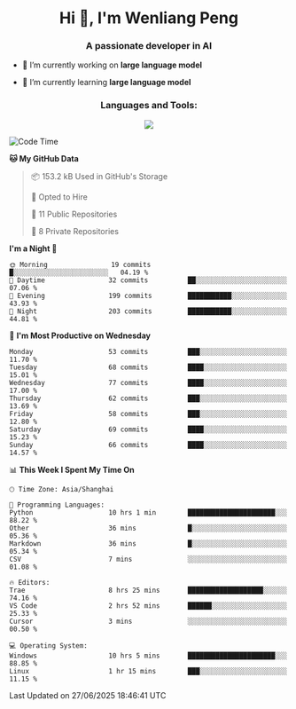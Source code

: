 <h1 align="center">Hi 👋, I'm Wenliang Peng</h1>
<h3 align="center">A passionate developer in AI</h3>

- 🔭 I’m currently working on **large language model**

- 🌱 I’m currently learning **large language model**

<!-- <h3 align="left">Connect with me:</h3> -->
<!-- <p align="left">
</p> -->

<h3 align="center">Languages and Tools:</h3>
<p align="center">
  <a href="https://skillicons.dev">
    <img src="https://skillicons.dev/icons?i=cpp,ros,docker,azure,git,linux,py,pytorch,cmake,githubactions,powershell,md&perline=6" />
  </a>
</p>


<!-- <p><img align="center" src="https://github-readme-stats.vercel.app/api/top-langs?username=bpwl0121&show_icons=true&locale=en&layout=compact" alt="bpwl0121" /></p> -->

<!-- <p><img align="center" src="https://github-readme-streak-stats.herokuapp.com/?user=bpwl0121&" alt="bpwl0121" /></p> -->

<!--START_SECTION:waka-->
![Code Time](http://img.shields.io/badge/Code%20Time-293%20hrs%2038%20mins-blue)

**🐱 My GitHub Data** 

> 📦 153.2 kB Used in GitHub's Storage 
 > 
> 💼 Opted to Hire
 > 
> 📜 11 Public Repositories 
 > 
> 🔑 8 Private Repositories 
 > 
**I'm a Night 🦉** 

```text
🌞 Morning                19 commits          █░░░░░░░░░░░░░░░░░░░░░░░░   04.19 % 
🌆 Daytime                32 commits          ██░░░░░░░░░░░░░░░░░░░░░░░   07.06 % 
🌃 Evening                199 commits         ███████████░░░░░░░░░░░░░░   43.93 % 
🌙 Night                  203 commits         ███████████░░░░░░░░░░░░░░   44.81 % 
```
📅 **I'm Most Productive on Wednesday** 

```text
Monday                   53 commits          ███░░░░░░░░░░░░░░░░░░░░░░   11.70 % 
Tuesday                  68 commits          ████░░░░░░░░░░░░░░░░░░░░░   15.01 % 
Wednesday                77 commits          ████░░░░░░░░░░░░░░░░░░░░░   17.00 % 
Thursday                 62 commits          ███░░░░░░░░░░░░░░░░░░░░░░   13.69 % 
Friday                   58 commits          ███░░░░░░░░░░░░░░░░░░░░░░   12.80 % 
Saturday                 69 commits          ████░░░░░░░░░░░░░░░░░░░░░   15.23 % 
Sunday                   66 commits          ████░░░░░░░░░░░░░░░░░░░░░   14.57 % 
```


📊 **This Week I Spent My Time On** 

```text
🕑︎ Time Zone: Asia/Shanghai

💬 Programming Languages: 
Python                   10 hrs 1 min        ██████████████████████░░░   88.22 % 
Other                    36 mins             █░░░░░░░░░░░░░░░░░░░░░░░░   05.36 % 
Markdown                 36 mins             █░░░░░░░░░░░░░░░░░░░░░░░░   05.34 % 
CSV                      7 mins              ░░░░░░░░░░░░░░░░░░░░░░░░░   01.08 % 

🔥 Editors: 
Trae                     8 hrs 25 mins       ███████████████████░░░░░░   74.16 % 
VS Code                  2 hrs 52 mins       ██████░░░░░░░░░░░░░░░░░░░   25.33 % 
Cursor                   3 mins              ░░░░░░░░░░░░░░░░░░░░░░░░░   00.50 % 

💻 Operating System: 
Windows                  10 hrs 5 mins       ██████████████████████░░░   88.85 % 
Linux                    1 hr 15 mins        ███░░░░░░░░░░░░░░░░░░░░░░   11.15 % 
```


 Last Updated on 27/06/2025 18:46:41 UTC
<!--END_SECTION:waka-->
